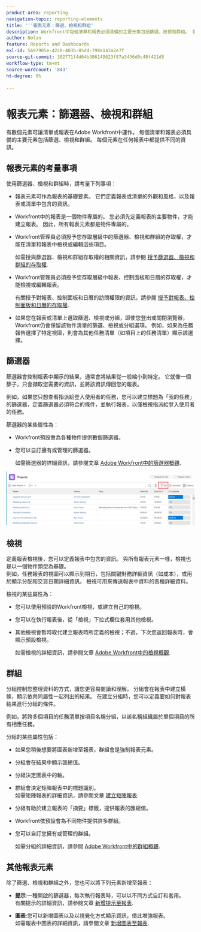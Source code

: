 ```yaml
---
product-area: reporting
navigation-topic: reporting-elements
title: '''報表元素：篩選、檢視和群組'
description: Workfront中每個清單和報表必須具備的主要元素包括篩選、檢視和群組。 每個元素在任何報表中都提供不同的資訊。
author: Nolan
feature: Reports and Dashboards
exl-id: 5697905e-42c0-403b-85d4-798a1a3a2e7f
source-git-commit: 302771f4d64b386149623f87a3436d0c40f421d5
workflow-type: tm+mt
source-wordcount: '843'
ht-degree: 0%

---
```


# 報表元素：篩選器、檢視和群組

<!--
<div style="color: #ff1493;" data-mc-conditions="QuicksilverOrClassic.Draft mode">
<p>AL: Add information here about all the different kinds of FVGs: in reports, in lists, beta, etc // OR: this article should be a high-level overview of reporting elements. Then, each type of element should have:</p>
<p>- overview for Filters</p>
<p>- create a filter</p>
<p>- share a filter</p>
<p>ALL in Reporting elements but the Shared ones should be linked to Basics> Sharing; some of the articles in the Basics> Navigation> Use lists might beed to link here as well</p>
</div>
-->

有數個元素可讓清單或報表在Adobe Workfront中運作。 每個清單和報表必須具備的主要元素包括篩選、檢視和群組。 每個元素在任何報表中都提供不同的資訊。

## 報表元素的考量事項

使用篩選器、檢視和群組時，請考量下列事項：

* 報表元素可作為報表的基礎要素。 它們定義報表或清單的外觀和風格，以及報表或清單中包含的資訊。
* Workfront中的報表是一個物件專屬的。 您必須先定義報表的主要物件，才能建立報表。 因此，所有報表元素都是物件專屬的。
* Workfront管理員必須授予您存取層級中的篩選器、檢視和群組的存取權，才能在清單和報表中檢視或編輯這些項目。

   如需授與篩選器、檢視和群組存取權的相關資訊，請參閱 [授予篩選器、檢視和群組的存取權](../../../administration-and-setup/add-users/configure-and-grant-access/grant-access-fvg.md).

* Workfront管理員必須授予您存取層級中報表、控制面板和日曆的存取權，才能檢視或編輯報表。

   有關授予對報表、控制面板和日曆的訪問權限的資訊，請參閱 [授予對報表、控制面板和日曆的存取權](../../../administration-and-setup/add-users/configure-and-grant-access/grant-access-reports-dashboards-calendars.md).

* 如果您在報表或清單上選取篩選、檢視或分組，即使您登出或關閉瀏覽器，Workfront仍會保留該物件清單的篩選、檢視或分組選項。 例如，如果為任務報告選擇了特定視圖，則會為其他任務清單（如項目上的任務清單）顯示該選擇。

## 篩選器

篩選器會控制報表中顯示的結果，通常會將結果從一般縮小到特定。 它就像一個篩子，只會擷取您需要的資訊，並將該資訊傳回您的報表。

例如，如果您只想查看指派給登入使用者的任務，您可以建立標題為「我的任務」的篩選器，定義篩選器必須符合的條件，並執行報表，以僅檢視指派給登入使用者的任務。

篩選器的某些屬性為：

* Workfront預設會為各種物件提供數個篩選器。
* 您可以自訂擁有或管理的篩選器。

   如需篩選器的詳細資訊，請參閱文章 [Adobe Workfront中的篩選器概觀](../../../reports-and-dashboards/reports/reporting-elements/filters-overview.md).

![篩選器圖示](assets/projects-list-with-filter-drop-down-highlighted-nwe.png)

## 檢視

定義報表檢視後，您可以定義報表中包含的資訊。 與所有報表元素一樣，檢視也是以一個物件類型為基礎。\
例如，任務報表的視圖可以顯示到期日，包括關鍵財務詳細資訊（如成本），或用於顯示分配和交貨日期詳細資訊。 檢視可用來傳送報表中資料的各種詳細資料。

檢視的某些屬性為：

* 您可以使用預設的Workfront檢視，或建立自己的檢視。
* 您可以在執行報表後，從「檢視」下拉式欄位套用其他檢視。
* 其他檢視會暫時取代建立報表時所定義的檢視；不過，下次您返回報表時，會顯示預設檢視。

   如需檢視的詳細資訊，請參閱文章 [Adobe Workfront中的檢視概觀](../../../reports-and-dashboards/reports/reporting-elements/views-overview.md).

## 群組

分組控制您整理資料的方式，讓您更容易閱讀和理解。 分組會在報表中建立橫條，顯示依共同屬性一起列出的結果。 在建立分組時，您可以定義要如何對報表結果進行分組的條件。

例如，將跨多個項目的任務清單按項目名稱分組，以該名稱組織屬於單個項目的所有相應任務。

分組的某些屬性包括：

* 如果您稍後想要將圖表新增至報表，群組會是強制報表元素。
* 分組會在結果中顯示匯總值&#x200B;。
* 分組決定圖表中的軸。
* 群組會決定矩陣報表中的標題識別。\
   如需矩陣報表的詳細資訊，請參閱文章 [建立矩陣報表](../../../reports-and-dashboards/reports/creating-and-managing-reports/create-matrix-report.md).

* 分組有助於建立報表的「摘要」標籤，提供報表的匯總值。
* Workfront依預設會為不同物件提供許多群組。
* 您可以自訂您擁有或管理的群組。

   如需分組的詳細資訊，請參閱 [Adobe Workfront中的群組概觀](../../../reports-and-dashboards/reports/reporting-elements/groupings-overview.md).

## 其他報表元素

除了篩選、檢視和群組之外，您也可以將下列元素新增至報表：

* **提示**:一種開啟的篩選器，每次執行報表時，可以以不同方式自訂和套用。\
   有關提示的詳細資訊，請參閱文章 [新增提示至報表](../../../reports-and-dashboards/reports/creating-and-managing-reports/add-prompt-report.md).

* **圖表**:您可以新增圖表以及以視覺化方式顯示資訊，借此增強報表。\
   如需報表中圖表的詳細資訊，請參閱文章 [新增圖表至報表](../../../reports-and-dashboards/reports/creating-and-managing-reports/add-chart-report.md).
